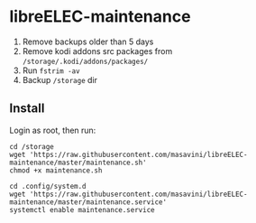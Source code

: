 # libreELEC-maintenance

1. Remove backups older than 5 days
2. Remove kodi addons src packages from `/storage/.kodi/addons/packages/`
3. Run `fstrim -av`
4. Backup `/storage` dir

## Install

Login as root, then run:

```
cd /storage
wget 'https://raw.githubusercontent.com/masavini/libreELEC-maintenance/master/maintenance.sh'
chmod +x maintenance.sh

cd .config/system.d
wget 'https://raw.githubusercontent.com/masavini/libreELEC-maintenance/master/maintenance.service'
systemctl enable maintenance.service
```
